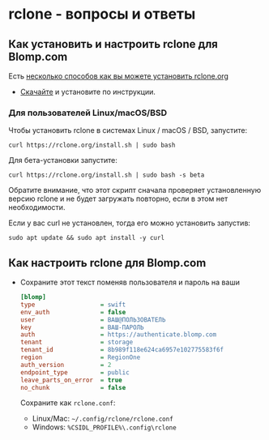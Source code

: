 # rclone - вопросы и ответы

## Как установить и настроить rclone для Blomp.com

Есть [несколько способов как вы можете установить rclone.org](https://rclone.org/downloads/)

- [Скачайте](https://rclone.org/downloads/) и установите по инструкции.

### Для пользователей Linux/macOS/BSD

Чтобы установить rclone в системах Linux / macOS / BSD, запустите:

```shell
curl https://rclone.org/install.sh | sudo bash
```

Для бета-установки запустите:

```shell
curl https://rclone.org/install.sh | sudo bash -s beta
```

Обратите внимание, что этот скрипт сначала проверяет установленную версию rclone и не будет загружать повторно, если в этом нет необходимости.

Если у вас curl не установлен, тогда его можно установить запустив:

```shell
sudo apt update && sudo apt install -y curl
```

## Как настроить rclone для Blomp.com

- Сохраните этот текст поменяв пользователя и пароль на ваши
  ```ini
  [blomp]
  type                  = swift
  env_auth              = false
  user                  = ВАШ@ПОЛЬЗОВАТЕЛЬ
  key                   = ВАШ-ПАРОЛЬ
  auth                  = https://authenticate.blomp.com
  tenant                = storage
  tenant_id             = 8b989f118e624ca6957e102775583f6f
  region                = RegionOne
  auth_version          = 2
  endpoint_type         = public
  leave_parts_on_error  = true
  no_chunk              = false
  ```

  Сохраните как `rclone.conf`:
  - Linux/Mac:  `~/.config/rclone/rclone.conf`
  - Windows:    `%CSIDL_PROFILE%\.config\rclone`
